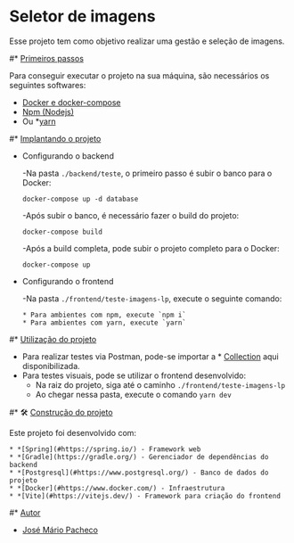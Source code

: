 # Seletor de imagens

Esse projeto tem como objetivo realizar uma gestão e seleção de imagens.

#* [Primeiros passos](#Primeiros-passos)

  Para conseguir executar o projeto na sua máquina, são necessários os seguintes softwares:

  * [Docker e docker-compose](#https://docs.docker.com/get-docker/)
  * [Npm (Nodejs)](#https://nodejs.org/en/download)
  * Ou *[yarn](https://yarnpkg.com/getting-started/install)

#* [Implantando o projeto](#Implantando-o-projeto)

  * Configurando o backend
  
    -Na pasta `./backend/teste`, o primeiro passo é subir o banco para o Docker:
  
      `docker-compose up -d database`
    
    -Após subir o banco, é necessário fazer o build do projeto:
  
      `docker-compose build`
  
    -Após a build completa, pode subir o projeto completo para o Docker:
  
      `docker-compose up`

  * Configurando o frontend

     -Na pasta `./frontend/teste-imagens-lp`, execute o seguinte comando:

        * Para ambientes com npm, execute `npm i`
        * Para ambientes com yarn, execute `yarn`

#* [Utilização do projeto](#Utilizacao-do-projeto)

  * Para realizar testes via Postman, pode-se importar a * [Collection](#https://github.com/mario-pac/TesteImagens/tree/main/backend/Teste/src/main/resources/collection) aqui disponibilizada.
  * Para testes visuais, pode se utilizar o frontend desenvolvido:
      * Na raiz do projeto,  siga até o caminho `./frontend/teste-imagens-lp`
      * Ao chegar nessa pasta, execute o comando `yarn dev`
   
#* 🛠️ [Construção do projeto](#Construcao-do-projeto)

  Este projeto foi desenvolvido com:

    * *[Spring](#https://spring.io/) - Framework web
    * *[Gradle](https://gradle.org/) - Gerenciador de dependências do backend
    * *[Postgresql](#https://www.postgresql.org/) - Banco de dados do projeto
    * *[Docker](#https://www.docker.com/) - Infraestrutura
    * *[Vite](#https://vitejs.dev/) - Framework para criação do frontend


#* [Autor](#Autor)

  * [José Mário Pacheco](#https://github.com/mario-pac)
